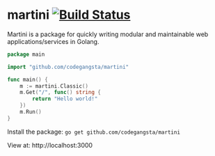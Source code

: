 martini [![Build Status](https://drone.io/github.com/codegangsta/martini/status.png)](https://drone.io/github.com/codegangsta/martini/latest)
=======

Martini is a package for quickly writing modular and maintainable web applications/services in Golang.

~~~ go
package main

import "github.com/codegangsta/martini"

func main() {
	m := martini.Classic()
	m.Get("/", func() string {
		return "Hello world!"
	})
	m.Run()
}
~~~

Install the package:
`go get github.com/codegangsta/martini`

View at: http://localhost:3000